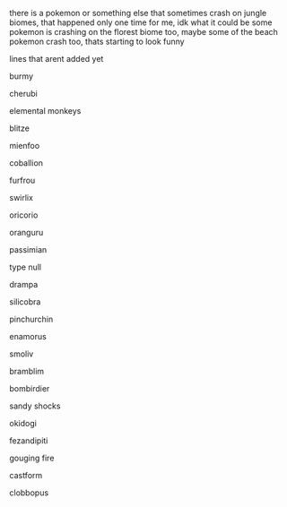there is a pokemon or something else that sometimes crash on jungle biomes, that happened only one time for me, idk what it could be
some pokemon is crashing on the florest biome too, maybe some of the beach pokemon crash too, thats starting to look funny



lines that arent added yet

burmy

cherubi

elemental monkeys

blitze

mienfoo

coballion

furfrou

swirlix

oricorio

oranguru

passimian

type null

drampa

silicobra

pinchurchin

enamorus

smoliv

bramblim

bombirdier

sandy shocks

okidogi

fezandipiti

gouging fire

castform

clobbopus
